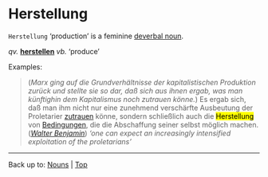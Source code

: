 # Herstellung

`Herstellung` ‘production’ is a feminine [deverbal noun](../../deverbalNouns.md).

*qv.* **[herstellen](../../../verbs/h/he/herstellen.md)** *vb.* ‘produce’

Examples:

> (*Marx ging auf die Grundverhältnisse der kapitalistischen Produktion zurück und stellte sie so dar, daß sich aus ihnen ergab, was man künftighin dem Kapitalismus noch zutrauen könne.*) Es ergab sich, daß man ihm nicht nur eine zunehmend verschärfte Ausbeutung der Proletarier [zutrauen](../../../verbs/z/zu/zutrauen.md) könne, sondern schließlich auch die <mark>Herstellung</mark> von [Bedingungen](../../b/be/Bedingungen.md), die die Abschaffung seiner selbst möglich machen. (*[Walter Benjamin](../../../texts/WalterBenjamin/DasKunstWerk.md)*) *‘one can expect an increasingly intensified exploitation of the proletarians’*

----

Back up to: [Nouns](../../index.md) | [Top](../../../index.md)
